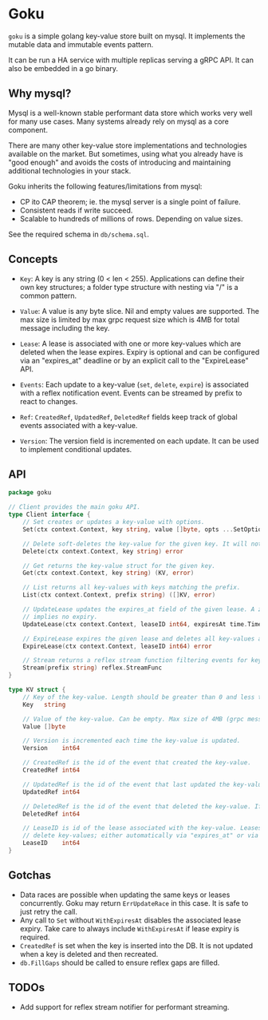 # Goku

`goku` is a simple golang key-value store built on mysql. It implements the mutable data and immutable events pattern.

It can be run a HA service with multiple replicas serving a gRPC API. It can also be embedded in a go binary.

## Why mysql?

Mysql is a well-known stable performant data store which works very well for many use cases. 
Many systems already rely on mysql as a core component. 

There are many other key-value store implementations and technologies available on the market. 
But sometimes, using what you already have is "good enough" and avoids the costs of introducing
and maintaining additional technologies in your stack. 
 
Goku inherits the following features/limitations from mysql:
 - CP ito CAP theorem; ie. the mysql server is a single point of failure. 
 - Consistent reads if write succeed.
 - Scalable to hundreds of millions of rows. Depending on value sizes.

See the required schema in `db/schema.sql`.

## Concepts

- `Key`: A key is any string (0 < len < 255). Applications can define their own key structures; a folder type structure with nesting via "/" is a common pattern. 

- `Value`: A value is any byte slice. Nil and empty values are supported. The max size is limited by max grpc request size which is 4MB for total message including the key.

- `Lease`: A lease is associated with one or more key-values which are deleted when the lease expires. Expiry is optional and can be configured via an "expires_at" deadline or by an explicit call to the "ExpireLease" API.

- `Events`: Each update to a key-value (`set`, `delete`, `expire`) is associated with a reflex notification event. Events can be streamed by prefix to react to changes.

- `Ref`: `CreatedRef`, `UpdatedRef`, `DeletedRef` fields keep track of global events associated with a key-value.

- `Version`: The version field is incremented on each update. It can be used to implement conditional updates.

## API

```go
package goku

// Client provides the main goku API.
type Client interface {
	// Set creates or updates a key-value with options.
	Set(ctx context.Context, key string, value []byte, opts ...SetOption) error

	// Delete soft-deletes the key-value for the given key. It will not be returned in Get or List.
	Delete(ctx context.Context, key string) error

	// Get returns the key-value struct for the given key.
	Get(ctx context.Context, key string) (KV, error)

	// List returns all key-values with keys matching the prefix.
	List(ctx context.Context, prefix string) ([]KV, error)

	// UpdateLease updates the expires_at field of the given lease. A zero expires at
	// implies no expiry. 
	UpdateLease(ctx context.Context, leaseID int64, expiresAt time.Time) error

	// ExpireLease expires the given lease and deletes all key-values associated with it.
	ExpireLease(ctx context.Context, leaseID int64) error

	// Stream returns a reflex stream function filtering events for keys matching the prefix.
	Stream(prefix string) reflex.StreamFunc
}

type KV struct {
	// Key of the key-value. Length should be greater than 0 and less than 256.
	Key   string

	// Value of the key-value. Can be empty. Max size of 4MB (grpc message limit).
	Value []byte

	// Version is incremented each time the key-value is updated.
	Version    int64

	// CreatedRef is the id of the event that created the key-value.
	CreatedRef int64

	// UpdatedRef is the id of the event that last updated the key-value.
	UpdatedRef int64

	// DeletedRef is the id of the event that deleted the key-value. If zero, the key-value is not deleted.
	DeletedRef int64

	// LeaseID is id of the lease associated with the key-value. Leases can be used to
	// delete key-values; either automatically via "expires_at" or via ExpireLease API.
	LeaseID    int64
}
```

## Gotchas

- Data races are possible when updating the same keys or leases concurrently. Goku may return `ErrUpdateRace` in this case. It is safe to just retry the call.
- Any call to `Set` without `WithExpiresAt` disables the associated lease expiry. Take care to always include `WithExpiresAt` if lease expiry is required.
- `CreatedRef` is set when the key is inserted into the DB. It is not updated when a key is deleted and then recreated.
- `db.FillGaps` should be called to ensure reflex gaps are filled.

## TODOs

- Add support for reflex stream notifier for performant streaming.
